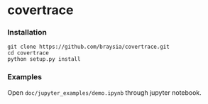 # covertrace

### Installation
```
git clone https://github.com/braysia/covertrace.git
cd covertrace
python setup.py install
```

### Examples
Open `doc/jupyter_examples/demo.ipynb` through jupyter notebook.

